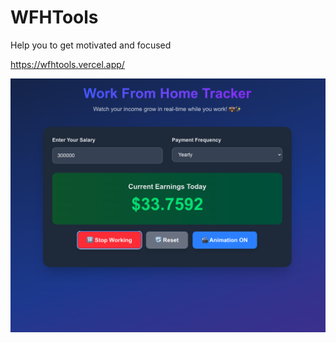 # WFHTools
Help you to get motivated and focused

https://wfhtools.vercel.app/


![Screenshot](wfhtools/src/app/assets/Screenshot.png)